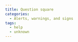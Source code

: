```yaml
---
title: Question square
categories:
  - Alerts, warnings, and signs
tags:
  - help
  - unknown
---
```

